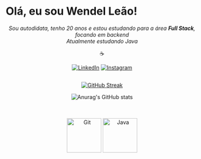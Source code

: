   # Olá, eu sou Wendel Leão!

<div align=center>
  
*Sou autodidata, tenho 20 anos e estou estudando para a área ***Full Stack***, focando em backend* <br>
*Atualmente estudando Java*

☕

[![LinkedIn](https://img.shields.io/badge/LinkedIn-000?style=for-the-badge&logo=linkedin&logoColor=0E76A8)](https://www.linkedin.com/in/wendel-leao-devback/) [![Instagram](https://img.shields.io/badge/Instagram-000?style=for-the-badge&logo=instagram)](https://www.instagram.com/wendel_leaoo/)

</div>

##

<div align=center>
  
  [![GitHub Streak](https://streak-stats.demolab.com/?user=WendelLR99&theme=great-gatsby&background=000&border=30A3DC&dates=FFF)](https://git.io/streak-stats)

  ![Anurag's GitHub stats](https://github-readme-stats.vercel.app/api?username=WendelLR99&theme=great-gatsby&show_icons=true)
  
</div>
  
##
  
<div align="center"><br>
  <img alt="Git" src="https://cdn.jsdelivr.net/gh/devicons/devicon/icons/git/git-original.svg" style="height:90px; width:90px"/>
  <img alt="Java" src="https://cdn.jsdelivr.net/gh/devicons/devicon/icons/java/java-original.svg" style="height:90px; width:90px"/>
</div>